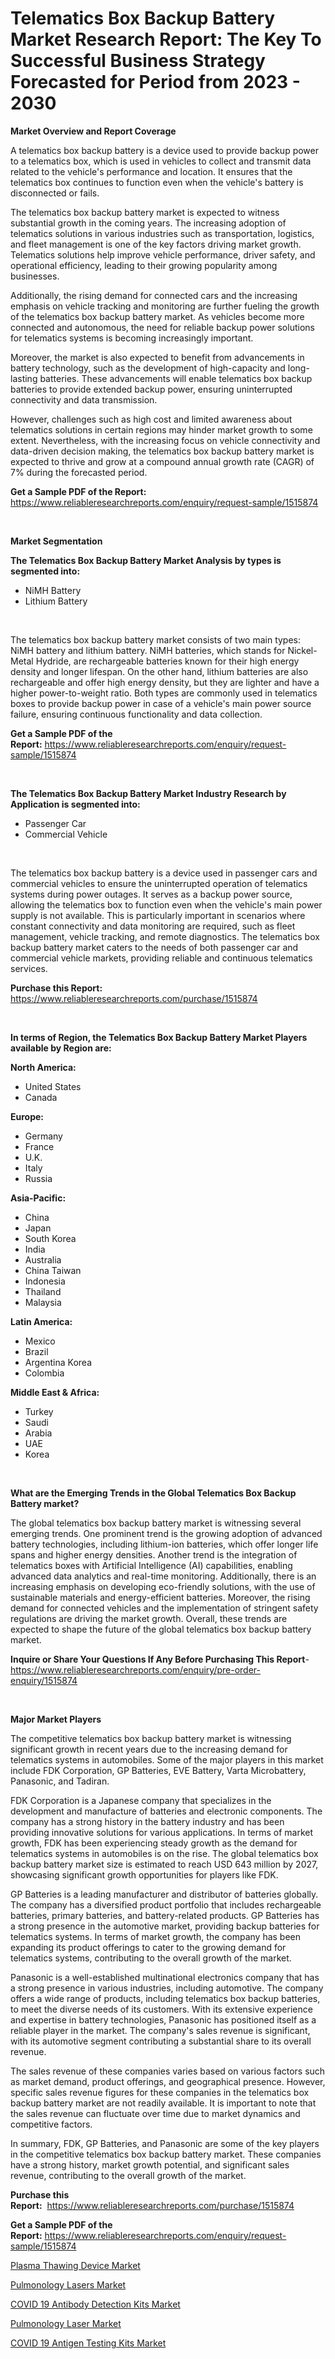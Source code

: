 <p><h1>Telematics Box Backup Battery Market Research Report: The Key To Successful Business Strategy Forecasted for Period from 2023 - 2030</h1></p><p><strong>Market Overview and Report Coverage</strong></p>
<p><p>A telematics box backup battery is a device used to provide backup power to a telematics box, which is used in vehicles to collect and transmit data related to the vehicle's performance and location. It ensures that the telematics box continues to function even when the vehicle's battery is disconnected or fails.</p><p>The telematics box backup battery market is expected to witness substantial growth in the coming years. The increasing adoption of telematics solutions in various industries such as transportation, logistics, and fleet management is one of the key factors driving market growth. Telematics solutions help improve vehicle performance, driver safety, and operational efficiency, leading to their growing popularity among businesses.</p><p>Additionally, the rising demand for connected cars and the increasing emphasis on vehicle tracking and monitoring are further fueling the growth of the telematics box backup battery market. As vehicles become more connected and autonomous, the need for reliable backup power solutions for telematics systems is becoming increasingly important.</p><p>Moreover, the market is also expected to benefit from advancements in battery technology, such as the development of high-capacity and long-lasting batteries. These advancements will enable telematics box backup batteries to provide extended backup power, ensuring uninterrupted connectivity and data transmission.</p><p>However, challenges such as high cost and limited awareness about telematics solutions in certain regions may hinder market growth to some extent. Nevertheless, with the increasing focus on vehicle connectivity and data-driven decision making, the telematics box backup battery market is expected to thrive and grow at a compound annual growth rate (CAGR) of 7% during the forecasted period.</p></p>
<p><strong>Get a Sample PDF of the Report:</strong> <a href="https://www.reliableresearchreports.com/enquiry/request-sample/1515874">https://www.reliableresearchreports.com/enquiry/request-sample/1515874</a></p>
<p>&nbsp;</p>
<p><strong>Market Segmentation</strong></p>
<p><strong>The Telematics Box Backup Battery Market Analysis by types is segmented into:</strong></p>
<p><ul><li>NiMH Battery</li><li>Lithium Battery</li></ul></p>
<p>&nbsp;</p>
<p><p>The telematics box backup battery market consists of two main types: NiMH battery and lithium battery. NiMH batteries, which stands for Nickel-Metal Hydride, are rechargeable batteries known for their high energy density and longer lifespan. On the other hand, lithium batteries are also rechargeable and offer high energy density, but they are lighter and have a higher power-to-weight ratio. Both types are commonly used in telematics boxes to provide backup power in case of a vehicle's main power source failure, ensuring continuous functionality and data collection.</p></p>
<p><strong>Get a Sample PDF of the Report:</strong>&nbsp;<a href="https://www.reliableresearchreports.com/enquiry/request-sample/1515874">https://www.reliableresearchreports.com/enquiry/request-sample/1515874</a></p>
<p>&nbsp;</p>
<p><strong>The Telematics Box Backup Battery Market Industry Research by Application is segmented into:</strong></p>
<p><ul><li>Passenger Car</li><li>Commercial Vehicle</li></ul></p>
<p>&nbsp;</p>
<p><p>The telematics box backup battery is a device used in passenger cars and commercial vehicles to ensure the uninterrupted operation of telematics systems during power outages. It serves as a backup power source, allowing the telematics box to function even when the vehicle's main power supply is not available. This is particularly important in scenarios where constant connectivity and data monitoring are required, such as fleet management, vehicle tracking, and remote diagnostics. The telematics box backup battery market caters to the needs of both passenger car and commercial vehicle markets, providing reliable and continuous telematics services.</p></p>
<p><strong>Purchase this Report:</strong>&nbsp; <a href="https://www.reliableresearchreports.com/purchase/1515874">https://www.reliableresearchreports.com/purchase/1515874</a></p>
<p>&nbsp;</p>
<p><strong>In terms of Region, the Telematics Box Backup Battery Market Players available by Region are:</strong></p>
<p>
    <p> <strong> North America: </strong>
        <ul>
            <li>United States</li>
            <li>Canada</li>
        </ul>
        </p> 
    <p> <strong> Europe: </strong>
        <ul>
            <li>Germany</li>
            <li>France</li>
            <li>U.K.</li>
            <li>Italy</li>
            <li>Russia</li>
        </ul>
        </p> 
    <p> <strong> Asia-Pacific: </strong>
        <ul>
            <li>China</li>
            <li>Japan</li>
            <li>South Korea</li>
            <li>India</li>
            <li>Australia</li>
            <li>China Taiwan</li>
            <li>Indonesia</li>
            <li>Thailand</li>
            <li>Malaysia</li>
        </ul>
        </p> 
    <p> <strong> Latin America: </strong>
        <ul>
            <li>Mexico</li>
            <li>Brazil</li>
            <li>Argentina Korea</li>
            <li>Colombia</li>
        </ul>
        </p> 
    <p> <strong> Middle East & Africa: </strong>
        <ul>
            <li>Turkey</li>
            <li>Saudi</li>
            <li>Arabia</li>
            <li>UAE</li>
            <li>Korea</li>
        </ul>
    </p>
    </p>
<p>&nbsp;</p>
<p><strong>What are the Emerging Trends in the Global Telematics Box Backup Battery market?</strong></p>
<p><p>The global telematics box backup battery market is witnessing several emerging trends. One prominent trend is the growing adoption of advanced battery technologies, including lithium-ion batteries, which offer longer life spans and higher energy densities. Another trend is the integration of telematics boxes with Artificial Intelligence (AI) capabilities, enabling advanced data analytics and real-time monitoring. Additionally, there is an increasing emphasis on developing eco-friendly solutions, with the use of sustainable materials and energy-efficient batteries. Moreover, the rising demand for connected vehicles and the implementation of stringent safety regulations are driving the market growth. Overall, these trends are expected to shape the future of the global telematics box backup battery market.</p></p>
<p><strong>Inquire or Share Your Questions If Any Before Purchasing This Report</strong>- <a href="https://www.reliableresearchreports.com/enquiry/pre-order-enquiry/1515874">https://www.reliableresearchreports.com/enquiry/pre-order-enquiry/1515874</a></p>
<p>&nbsp;</p>
<p><strong>Major Market Players</strong></p>
<p><p>The competitive telematics box backup battery market is witnessing significant growth in recent years due to the increasing demand for telematics systems in automobiles. Some of the major players in this market include FDK Corporation, GP Batteries, EVE Battery, Varta Microbattery, Panasonic, and Tadiran.</p><p>FDK Corporation is a Japanese company that specializes in the development and manufacture of batteries and electronic components. The company has a strong history in the battery industry and has been providing innovative solutions for various applications. In terms of market growth, FDK has been experiencing steady growth as the demand for telematics systems in automobiles is on the rise. The global telematics box backup battery market size is estimated to reach USD 643 million by 2027, showcasing significant growth opportunities for players like FDK.</p><p>GP Batteries is a leading manufacturer and distributor of batteries globally. The company has a diversified product portfolio that includes rechargeable batteries, primary batteries, and battery-related products. GP Batteries has a strong presence in the automotive market, providing backup batteries for telematics systems. In terms of market growth, the company has been expanding its product offerings to cater to the growing demand for telematics systems, contributing to the overall growth of the market.</p><p>Panasonic is a well-established multinational electronics company that has a strong presence in various industries, including automotive. The company offers a wide range of products, including telematics box backup batteries, to meet the diverse needs of its customers. With its extensive experience and expertise in battery technologies, Panasonic has positioned itself as a reliable player in the market. The company's sales revenue is significant, with its automotive segment contributing a substantial share to its overall revenue.</p><p>The sales revenue of these companies varies based on various factors such as market demand, product offerings, and geographical presence. However, specific sales revenue figures for these companies in the telematics box backup battery market are not readily available. It is important to note that the sales revenue can fluctuate over time due to market dynamics and competitive factors.</p><p>In summary, FDK, GP Batteries, and Panasonic are some of the key players in the competitive telematics box backup battery market. These companies have a strong history, market growth potential, and significant sales revenue, contributing to the overall growth of the market.</p></p>
<p><strong>Purchase this Report:</strong>&nbsp;&nbsp;<a href="https://www.reliableresearchreports.com/purchase/1515874">https://www.reliableresearchreports.com/purchase/1515874</a></p>
<p></p>
<p><strong>Get a Sample PDF of the Report:</strong>&nbsp;<a href="https://www.reliableresearchreports.com/enquiry/request-sample/1515874">https://www.reliableresearchreports.com/enquiry/request-sample/1515874</a></p>
<p><p><a href="https://medium.com/@irwingibson727/decoding-plasma-thawing-device-market-metrics-market-share-trends-and-growth-patterns-887de3371f58">Plasma Thawing Device Market</a></p><p><a href="https://medium.com/@minnieebert2827/pulmonology-lasers-market-exploring-market-share-market-trends-and-future-growth-5dab32875f40">Pulmonology Lasers Market</a></p><p><a href="https://medium.com/@deannakling2927/covid-19-antibody-detection-kits-market-trends-and-market-analysis-forecasted-for-period-2023-2030-04446e486fdc">COVID 19 Antibody Detection Kits Market</a></p><p><a href="https://medium.com/@dioncollins8227/decoding-pulmonology-laser-market-metrics-market-share-trends-and-growth-patterns-2796780fdd69">Pulmonology Laser Market</a></p><p><a href="https://medium.com/@caleighhane2777/covid-19-antigen-testing-kits-market-size-cagr-trends-2024-2030-4c861820064a">COVID 19 Antigen Testing Kits Market</a></p></p>